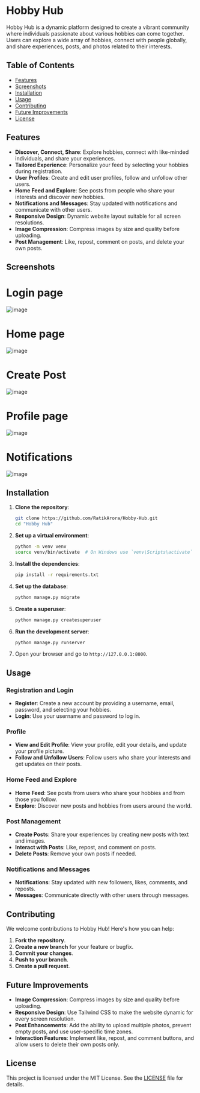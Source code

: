 # Hobby Hub

Hobby Hub is a dynamic platform designed to create a vibrant community where individuals passionate about various hobbies can come together. Users can explore a wide array of hobbies, connect with people globally, and share experiences, posts, and photos related to their interests. 

## Table of Contents

- [Features](#features)
- [Screenshots](#screenshots)
- [Installation](#installation)
- [Usage](#usage)
- [Contributing](#contributing)
- [Future Improvements](#future-improvements)
- [License](#license)

## Features

- **Discover, Connect, Share**: Explore hobbies, connect with like-minded individuals, and share your experiences.
- **Tailored Experience**: Personalize your feed by selecting your hobbies during registration.
- **User Profiles**: Create and edit user profiles, follow and unfollow other users.
- **Home Feed and Explore**: See posts from people who share your interests and discover new hobbies.
- **Notifications and Messages**: Stay updated with notifications and communicate with other users.
- **Responsive Design**: Dynamic website layout suitable for all screen resolutions.
- **Image Compression**: Compress images by size and quality before uploading.
- **Post Management**: Like, repost, comment on posts, and delete your own posts.

## Screenshots
# Login page
![image](https://github.com/RatikArora/Hobby-Hub/assets/109450633/9ef9715b-5c87-4a33-a704-77948e134e9d)
# Home page
![image](https://github.com/RatikArora/Hobby-Hub/assets/109450633/25c95f79-2151-4320-b3c4-d5422af8edc8)
# Create Post
![image](https://github.com/RatikArora/Hobby-Hub/assets/109450633/7c56f80f-afe3-415a-b4c6-acfed355a8fe)
# Profile page
![image](https://github.com/RatikArora/Hobby-Hub/assets/109450633/e8e8bb0d-a8bc-4ea2-8de4-71a75c9e2afb)
# Notifications
![image](https://github.com/RatikArora/Hobby-Hub/assets/109450633/694abfa6-d12b-4779-b60c-8cc08f6862bd)


## Installation

1. **Clone the repository**:
    ```bash
    git clone https://github.com/RatikArora/Hobby-Hub.git
    cd "Hobby Hub"
    ```

2. **Set up a virtual environment**:
    ```bash
    python -m venv venv
    source venv/bin/activate  # On Windows use `venv\Scripts\activate`
    ```

3. **Install the dependencies**:
    ```bash
    pip install -r requirements.txt
    ```

4. **Set up the database**:
    ```bash
    python manage.py migrate
    ```

5. **Create a superuser**:
    ```bash
    python manage.py createsuperuser
    ```

6. **Run the development server**:
    ```bash
    python manage.py runserver
    ```

7. Open your browser and go to `http://127.0.0.1:8000`.

## Usage

### Registration and Login

- **Register**: Create a new account by providing a username, email, password, and selecting your hobbies.
- **Login**: Use your username and password to log in.

### Profile

- **View and Edit Profile**: View your profile, edit your details, and update your profile picture.
- **Follow and Unfollow Users**: Follow users who share your interests and get updates on their posts.

### Home Feed and Explore

- **Home Feed**: See posts from users who share your hobbies and from those you follow.
- **Explore**: Discover new posts and hobbies from users around the world.

### Post Management

- **Create Posts**: Share your experiences by creating new posts with text and images.
- **Interact with Posts**: Like, repost, and comment on posts.
- **Delete Posts**: Remove your own posts if needed.

### Notifications and Messages

- **Notifications**: Stay updated with new followers, likes, comments, and reposts.
- **Messages**: Communicate directly with other users through messages.

## Contributing

We welcome contributions to Hobby Hub! Here's how you can help:

1. **Fork the repository**.
2. **Create a new branch** for your feature or bugfix.
3. **Commit your changes**.
4. **Push to your branch**.
5. **Create a pull request**.

## Future Improvements

- **Image Compression**: Compress images by size and quality before uploading.
- **Responsive Design**: Use Tailwind CSS to make the website dynamic for every screen resolution.
- **Post Enhancements**: Add the ability to upload multiple photos, prevent empty posts, and use user-specific time zones.
- **Interaction Features**: Implement like, repost, and comment buttons, and allow users to delete their own posts only.

## License

This project is licensed under the MIT License. See the [LICENSE](LICENSE) file for details.
